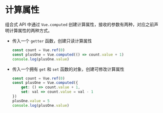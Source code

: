 # 计算属性

组合式 API 中通过 `Vue.computed` 创建计算属性，接收的参数有两种，对应之前声明计算属性的两种方式。

* 传入一个 `getter` 函数，创建只读计算属性

  ```js
  const count = Vue.ref(0)
  const plusOne = Vue.computed(() => count.value + 1)
  console.log(plusOne.value)
  ```

* 传入一个拥有 `get` 和 `set` 函数的对象，创建可修改计算属性

  ```js
  const count = Vue.ref(0)
  const plusOne = Vue.computed({
      get: () => count.value + 1,
      set: val => count.value = val - 1
  })
  plusOne.value = 5
  console.log(plusOne.value)
  ```

‍

